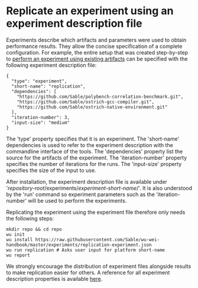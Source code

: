 # Replicate an experiment using an experiment description file

Experiments describe which artifacts and parameters were used to obtain performance results. They allow the concise specification of a complete configuration. For example, the entire setup that was created step-by-step to [perform an experiment using existing artifacts](experiment-with-existing-artifacts.md) can be specified with the following experiment description file:

    {
      "type": "experiment",
      "short-name": "replication",
      "dependencies": [
        "https://github.com/Sable/polybench-correlation-benchmark.git",
        "https://github.com/Sable/ostrich-gcc-compiler.git",
        "https://github.com/Sable/ostrich-native-environment.git"
      ],
      "iteration-number": 3,
      "input-size": "medium"
    }

The 'type' property specifies that it is an experiment. The 'short-name' dependencies is used to refer to the experiment description with the commandline interface of the tools. The 'dependencies' property list the source for the artifacts of the experiment. The 'iteration-number' property specifies the number of iterations for the runs. The 'input-size' property specifies the size of the input to use.

After installation, the experiment description file is available under '*repository-root*/experiments/*experiment-short-name*/'. It is also understood by the 'run' command so experiment parameters such as the 'iteration-number' will be used to perform the experiments.

Replicating the experiment using the experiment file therefore only needs the following steps:

    mkdir repo && cd repo
    wu init
    wu install https://raw.githubusercontent.com/Sable/wu-wei-handbook/master/experiments/replication-experiment.json
    wu run replication # Asks user input for platform short-name 
    wu report

We strongly encourage the distribution of experiment files alongside results to make replication easier for others. A reference for all experiment description properties is available [here](https://github.com/Sable/wu-wei-handbook#experiment).
